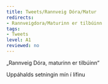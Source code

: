```yaml
---
title: Tweets/Rannveig Dóra/Matur
redirects:
- Rannveigdora/Maturinn er tilbúinn
tags:
- Tweets
level: A1
reviewed: no
---
```

<vocabulary>
</vocabulary>
<Tweet
audio="aDj5.mp3"
id="664156211516973056"
date="1447182154000"
favorites="5"
user_name="Rannveig Dóra"
handle="rannveigdora"
user_picture="Tweet-rannveigdora-1jbr676.jpg"
verified=""
data-translate="true"
>„Rannveig Dóra, maturinn er tilbúinn“

Uppáhalds setningin mín í lífinu</Tweet>
